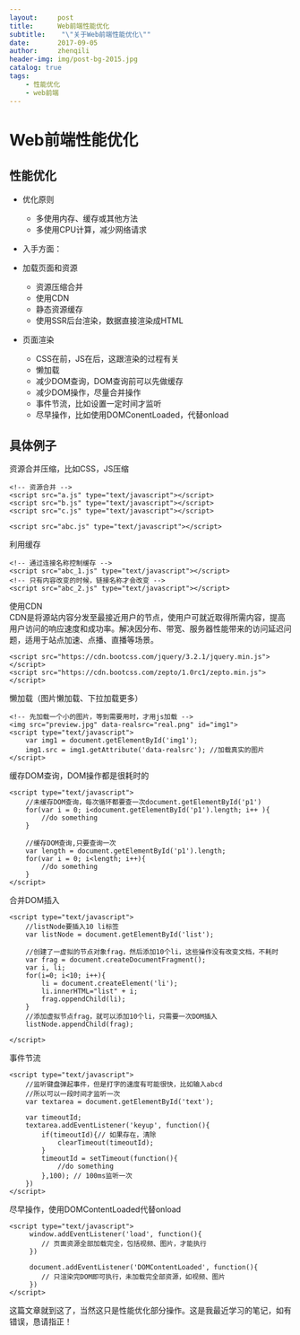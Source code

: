 ```yaml
---
layout:     post
title:      Web前端性能优化
subtitle:    "\"关于Web前端性能优化\""
date:       2017-09-05
author:     zhenqili
header-img: img/post-bg-2015.jpg
catalog: true
tags:
    - 性能优化
    - web前端
---
```


# Web前端性能优化

## 性能优化  

- 优化原则   
    - 多使用内存、缓存或其他方法   
    - 多使用CPU计算，减少网络请求  
        
- 入手方面：   
- 加载页面和资源   
    - 资源压缩合并
    - 使用CDN
    - 静态资源缓存
    - 使用SSR后台渲染，数据直接渲染成HTML  

- 页面渲染  
    - CSS在前，JS在后，这跟渲染的过程有关
    - 懒加载
    - 减少DOM查询，DOM查询前可以先做缓存
    - 减少DOM操作，尽量合并操作
    - 事件节流，比如设置一定时间才监听
    - 尽早操作，比如使用DOMConentLoaded，代替onload
 
## 具体例子
 
资源合并压缩，比如CSS，JS压缩
```
<!-- 资源合并 -->
<script src="a.js" type="text/javascript"></script>
<script src="b.js" type="text/javascript"></script>
<script src="c.js" type="text/javascript"></script>

<script src="abc.js" type="text/javascript"></script>
```
利用缓存
```
<!-- 通过连接名称控制缓存 -->
<script src="abc_1.js" type="text/javascript"></script>
<!-- 只有内容改变的时候，链接名称才会改变 -->
<script src="abc_2.js" type="text/javascript"></script>
```
使用CDN  
CDN是将源站内容分发至最接近用户的节点，使用户可就近取得所需内容，提高用户访问的响应速度和成功率。解决因分布、带宽、服务器性能带来的访问延迟问题，适用于站点加速、点播、直播等场景。
```
<script src="https://cdn.bootcss.com/jquery/3.2.1/jquery.min.js"></script>
<script src="https://cdn.bootcss.com/zepto/1.0rc1/zepto.min.js"></script>
```
懒加载（图片懒加载、下拉加载更多）

```
<!-- 先加载一个小的图片，等到需要用时，才用js加载 -->
<img src="preview.jpg" data-realsrc="real.png" id="img1">
<script type="text/javascript">
	var img1 = document.getElementById('img1');
	img1.src = img1.getAttribute('data-realsrc'); //加载真实的图片
</script>
```
缓存DOM查询，DOM操作都是很耗时的

```
<script type="text/javascript">
	//未缓存DOM查询，每次循环都要查一次document.getElementById('p1')
	for(var i = 0; i<document.getElementById('p1').length; i++ ){
		//do something
	}

	//缓存DOM查询,只要查询一次
	var length = document.getElementById('p1').length;
	for(var i = 0; i<length; i++){
		//do something
	}
</script>
```
合并DOM插入

```
<script type="text/javascript">
	//listNode要插入10 li标签
	var listNode = document.getElementById('list');

	//创建了一虚拟的节点对象frag，然后添加10个li，这些操作没有改变文档，不耗时
	var frag = document.createDocumentFragment();
	var i, li;
	for(i=0; i<10; i++){
		li = document.createElement('li');
		li.innerHTML="list" + i;
		frag.oppendChild(li);
	}
	//添加虚拟节点frag，就可以添加10个li，只需要一次DOM插入
	listNode.appendChild(frag);

</script>
```

事件节流

```
<script type="text/javascript">
	//监听键盘弹起事件，但是打字的速度有可能很快，比如输入abcd
	//所以可以一段时间才监听一次
	var textarea = document.getElementById('text');

	var timeoutId;
	textarea.addEventListener('keyup', function(){
		if(timeoutId){// 如果存在，清除
			clearTimeout(timeoutId);
		}
		timeoutId = setTimeout(function(){
			//do something
		},100); // 100ms监听一次
	})
</script>
```
尽早操作，使用DOMContentLoaded代替onload

```
<script type="text/javascript">
	 window.addEventListener('load', function(){
	 	// 页面资源全部加载完全，包括视频、图片，才能执行
	 })

	 document.addEventListener('DOMContentLoaded', function(){
	 	// 只渲染完DOM即可执行，未加载完全部资源，如视频、图片
	 })
</script>
```

这篇文章就到这了，当然这只是性能优化部分操作。这是我最近学习的笔记，如有错误，恳请指正！